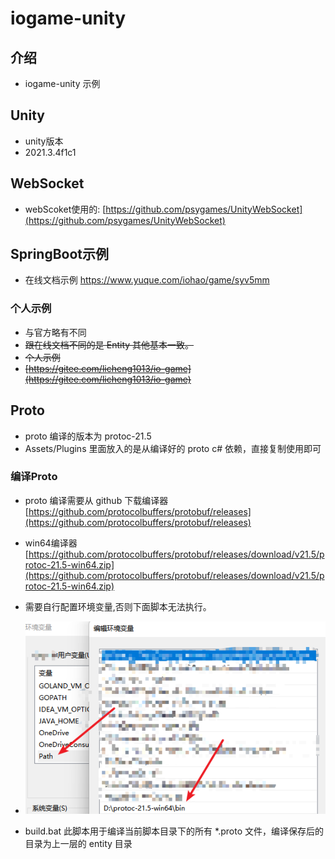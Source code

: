 # iogame-unity

## 介绍
- iogame-unity 示例

## Unity
- unity版本
- 2021.3.4f1c1 

## WebSocket
- webScoket使用的: [https://github.com/psygames/UnityWebSocket](https://github.com/psygames/UnityWebSocket)

## SpringBoot示例

- 在线文档示例 https://www.yuque.com/iohao/game/syv5mm


### 个人示例
- 与官方略有不同
- ~~跟在线文档不同的是 Entity 其他基本一致。~~
- ~~个人示例~~
- ~~[https://gitee.com/licheng1013/io-game](https://gitee.com/licheng1013/io-game)~~


## Proto
- proto 编译的版本为 protoc-21.5 
- Assets/Plugins 里面放入的是从编译好的 proto c# 依赖，直接复制使用即可

### 编译Proto
- proto 编译需要从 github 下载编译器 [https://github.com/protocolbuffers/protobuf/releases](https://github.com/protocolbuffers/protobuf/releases)
- win64编译器 [https://github.com/protocolbuffers/protobuf/releases/download/v21.5/protoc-21.5-win64.zip](https://github.com/protocolbuffers/protobuf/releases/download/v21.5/protoc-21.5-win64.zip)
- 需要自行配置环境变量,否则下面脚本无法执行。
- ![](images/1662394147476.jpg)

- build.bat 此脚本用于编译当前脚本目录下的所有 *.proto 文件，编译保存后的目录为上一层的 entity 目录
